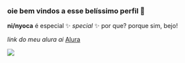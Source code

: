 ### oie bem vindos a esse belíssimo perfil 🖤


**ni/nyoca** é especial ✨ _special_ ✨ por que? porque sim, bejo!

_link do meu alura ai_ [Alura](https://cursos.alura.com.br/user/nicolly-moraes-silva)

![](https://media.tenor.com/wqCAHtQuTnkAAAAC/milk-and-mocha-hug.gif)
